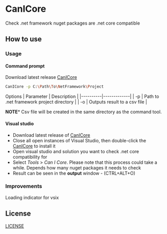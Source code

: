 # CanICore
Check .net framework nuget packages are .net core compatible

## How to use

### Usage

#### Command prompt

Download latest release [CanICore](https://github.com/adelinosousa/canicore/releases/download/1.0.1/CanICore-1.0.1.zip)

```bash
CanICore -p C:\Path\To\NetFramework\Project 
```
Options
| Parameter | Description |
|----------|-------------|
| -p        | Path to .net framework project directory |
| -o        | Outputs result to a csv file |

**NOTE*** Csv file will be created in the same directory as the command tool.

#### Visual studio

 - Download latest release of [CanICore](https://github.com/adelinosousa/canicore/releases/download/vsix-1.0.0/CanICore.vsix)
 - Close all open instances of Visual Studio, then double-click the [CanICore](https://github.com/adelinosousa/canicore/releases/download/vsix-1.0.0/CanICore.vsix) to install it
 - Open visual studio and solution you want to check .net core compatibility for
 - Select *Tools* > *Can I Core*. Please note that this process could take a while. Depends how many nuget packages it needs to check
 - Result can be seen in the **output** window - (CTRL+ALT+O)

### Improvements
Loading indicator for vsix

## License
[LICENSE](LICENSE)
